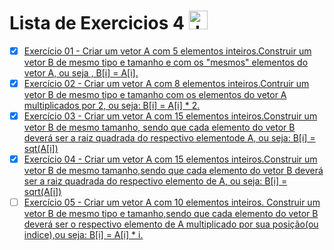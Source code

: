  # Lista de Exercicios 4 <img align="" alt="Java" height="30" width="" src="https://cdn.jsdelivr.net/gh/devicons/devicon/icons/java/java-original.svg"/>

 - [x] [Exercício 01 - Criar um vetor A com 5 elementos inteiros.Construir um vetor B de mesmo tipo e tamanho e com os "mesmos" elementos do vetor A, ou seja , B[i] = A[i]. ](https://github.com/Giovani-Gomes/Exercicio_4-Java/tree/main/Exerc%C3%ADcio%2001)
 - [x] [Exercício 02 - Criar um vetor A com 8 elementos inteiros.Contruir um vetor B de mesmo tipo e tamanho com os elementos do vetor A multiplicados por 2, ou seja: B[i] = A[i] * 2.](https://github.com/Giovani-Gomes/Exercicio_4-Java/tree/main/Exerc%C3%ADcio%2002)
 - [x] [Exercício 03 - Criar um vetor A com 15 elementos inteiros.Construir um vetor B de mesmo tamanho, sendo que cada elemento do vetor B deverá ser a raiz quadrada do respectivo elementode A, ou seja: B[i] = sqt(A[i]) ](https://github.com/Giovani-Gomes/Exercicio_4-Java/tree/main/Exerc%C3%ADcio%2003)
 - [x] [Exercício 04 - Criar um vetor A com 15 elementos inteiros.Construir um vetor B de mesmo tamanho,sendo que cada elemento do vetor B deverá ser a raiz quadrada do respectivo elemento de A, ou seja: B[i] = sqrt(A[i]) ](https://github.com/Giovani-Gomes/Exercicio_4-Java/tree/main/Exerc%C3%ADcio%2004)
 - [ ] [Exercício 05 - Criar um vetor A com 10 elementos inteiros. Construir um vetor B de mesmo tipo e tamanho,sendo que cada elemento do vetor B deverá ser o respectivo elemento de A multiplicado por sua posição(ou indice),ou seja: B[i] = A[i] * i. ](https://github.com/Giovani-Gomes/Exercicio_4-Java/tree/main/Exerc%C3%ADcio%2005)
